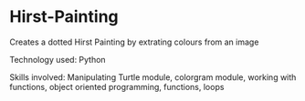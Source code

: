 # Hirst-Painting

Creates a dotted Hirst Painting by extrating colours from an image

Technology used: Python

Skills involved: Manipulating Turtle module, colorgram module, working with functions, object oriented programming, functions, loops
